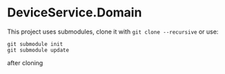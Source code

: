 # DeviceService.Domain
  
This project uses submodules, clone it with `git clone --recursive` or use:
```
git submodule init
git submodule update
```
after cloning
